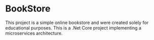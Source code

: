 # BookStore
This project is a simple online bookstore and were created solely for educational purposes. This is a .Net Core project implementing a microservices architecture.
